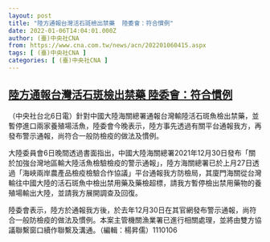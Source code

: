 ```yaml
---
layout: post
title: "陸方通報台灣活石斑檢出禁藥  陸委會：符合慣例"
date: 2022-01-06T14:04:01.000Z
author: (臺)中央社CNA
from: https://www.cna.com.tw/news/acn/202201060415.aspx
tags: [ (臺)中央社CNA ]
categories: [ (臺)中央社CNA ]
---
```

<!--1641477841000-->
[陸方通報台灣活石斑檢出禁藥  陸委會：符合慣例](https://www.cna.com.tw/news/acn/202201060415.aspx)
------

<div>
<div></div><div><p>（中央社台北6日電）針對中國大陸海關總署通報台灣輸陸活石斑魚檢出禁藥，並暫停進口兩家養殖場活魚，陸委會今晚表示，陸方事先透過有關平台通報我方，再發布警示通報，尚符合一般防檢疫的做法及慣例。</p><p>大陸委員會6日晚間透過書面指出，中國大陸海關總署2021年12月30日發布「關於加強台灣地區輸大陸活魚檢驗檢疫的警示通報」，陸方海關總署已於上月27日透過「海峽兩岸農產品檢疫檢驗合作協議」平台通報我方防檢局，其廈門海關從台灣輸往中國大陸的活石斑魚中檢出禁用藥及藥檢超標，請我方暫停檢出禁用藥物的養殖場輸出大陸，並請我方展開調查及回復。</p><p>陸委會表示，陸方於通報我方後，於去年12月30日在其官網發布警示通報，尚符合一般防檢疫的做法及慣例。本案主管機關漁業署已進行相關處理，並將由雙方協議聯繫窗口續作聯繫及溝通。（編輯：楊昇儒）1110106</p></div>
</div>
